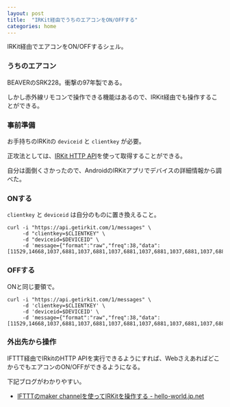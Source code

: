```yaml
---
layout: post
title:  "IRKit経由でうちのエアコンをON/OFFする"
categories: home
---
```


IRKit経由でエアコンをON/OFFするシェル。

### うちのエアコン

BEAVERのSRK228。衝撃の97年製である。

しかし赤外線リモコンで操作できる機能はあるので、IRKit経由でも操作することができる。

### 事前準備

お手持ちのIRKitの `deviceid` と `clientkey` が必要。

正攻法としては、[IRKit HTTP API](http://getirkit.com/)を使って取得することができる。

自分は面倒くさかったので、AndroidのIRKitアプリでデバイスの詳細情報から調べた。

### ONする

`clientkey` と `deviceid` は自分のものに置き換えること。

```
curl -i "https://api.getirkit.com/1/messages" \
     -d "clientkey=$CLIENTKEY" \
     -d "deviceid=$DEVICEID" \
     -d 'message={"format":"raw","freq":38,"data":[11529,14668,1037,6881,1037,6881,1037,6881,1037,6881,1037,6881,1037,6881,1037,6881,1037,6881,1037,2911,1002,2911,1002,2911,1002,2911,1002,2911,1002,2911,1002,2911,1002,2911,1002,6881,1002,6881,1002,2813,1002,2813,1002,2813,1002,2813,1002,6881,1037,2813,1002,2813,1002,2813,1002,6881,1002,6881,1002,6881,1002,6881,1002,2911,1002,6881,1002,6881,1002,2813,1002,6881,1037,2911,1002,6881,1002,2911,1002,2911,1002,2911,1002,2911,1002,6881,1002,2911,1002,6881,1037,2813,1002,6881,1002,6881,1002,6881,1002,14668,1002]}'
```

### OFFする

ONと同じ要領で。

```
curl -i "https://api.getirkit.com/1/messages" \
     -d 'clientkey=$CLIENTKEY' \
     -d 'deviceid=$DEVICEID' \
     -d 'message={"format":"raw","freq":38,"data":[11529,14668,1037,6881,1037,6881,1037,6881,1037,6881,1037,6881,1037,6881,1037,6881,1037,6881,1037,2813,1037,2813,1037,2813,1037,2813,1037,2813,1037,2813,1037,2813,1037,2813,1037,6881,1037,6881,1037,2813,1037,6881,1037,2911,1037,2911,1037,6881,1037,2813,1037,2813,1037,2813,1037,6881,1037,2813,1037,6881,1037,6881,1037,2813,1037,6881,1037,6881,1037,2813,1037,6881,1037,2911,1037,6881,1037,2813,1037,2813,1037,2813,1037,2813,1037,6881,1037,2813,1037,6881,1037,2813,1037,6881,1037,6881,1037,6881,1037,14668,1037]}'
```

### 外出先から操作

IFTTT経由でIRkitのHTTP APIを実行できるようにすれば、WebさえあればどこからでもエアコンのON/OFFができるようになる。

下記ブログがわかりやすい。

- [IFTTTのmaker channelを使ってIRKitを操作する - hello-world.jp.net](https://blog.hello-world.jp.net/irkit/3462/)


